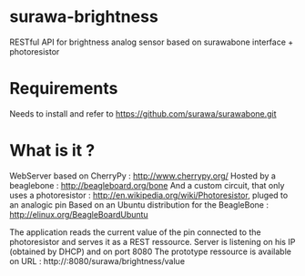 surawa-brightness
=================

RESTful API for brightness analog sensor based on surawabone interface + photoresistor


Requirements
=================

Needs to install and refer to https://github.com/surawa/surawabone.git


What is it ?
=================

WebServer based on CherryPy : http://www.cherrypy.org/
Hosted by a beaglebone : http://beagleboard.org/bone
And a custom circuit, that only uses a photoresistor : http://en.wikipedia.org/wiki/Photoresistor, pluged to an analogic pin
Based on an Ubuntu distribution for the BeagleBone : http://elinux.org/BeagleBoardUbuntu

The application reads the current value of the pin connected to the photoresistor and serves it as a REST ressource.
Server is listening on his IP (obtained by DHCP) and on port 8080
The prototype ressource is available on URL : http://<IP>:8080/surawa/brightness/value


